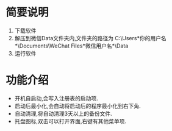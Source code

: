 # 简要说明
1. 下载软件
2. 解压到微信Data文件夹内,文件夹的路径为 C:\Users\*你的用户名*\Documents\WeChat Files\*微信用户名*\Data
3. 运行软件

# 功能介绍
- 开机自启动,会写入注册表的启动项.
- 启动后最小化,会自动将启动后的程序最小化到右下角.
- 自动清理,将自动清理3天以上的备份文件.
- 托盘图标,双击可以打开界面,右键有其他菜单项.
